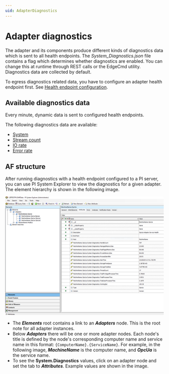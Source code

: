 ```yaml
---
uid: AdapterDiagnostics
---
```


# Adapter diagnostics

The adapter and its components produce different kinds of diagnostics data which is sent to all health endpoints. The _System_Diagnostics.json_ file contains a flag which determines whether diagnostics are enabled. You can change this at runtime through REST calls or the EdgeCmd utility. Diagnostics data are collected by default.

To egress diagnostics related data, you have to configure an adapter health endpoint first. See [Health endpoint configuration](xref:HealthEndpointConfiguration).

## Available diagnostics data

Every minute, dynamic data is sent to configured health endpoints.

The following diagnostics data are available:

- [System](xref:System)
- [Stream count](xref:StreamCount)
- [IO rate](xref:IORate)
- [Error rate](xref:ErrorRate)

## AF structure

After running diagnostics with a health endpoint configured to a PI server, you can use PI System Explorer to view the diagnostics for a given adapter. The element hierarchy is shown in the following image.

![Diagnostics](../images/Diagnostics.PNG)

- The _**Elements**_ root contains a link to an _**Adapters**_ node. This is the root note for all adapter instances.
- Below _**Adapters**_ there will be one or more adapter nodes. Each node's title is defined by the node's corresponding computer name and service name in this format: `{ComputerName}.{ServiceName}`. For example, in the following image, **_MachineName_** is the computer name, and _**OpcUa**_ is the service name.
- To see the **System.Diagnostics** values, click on an adapter node and set the tab to _**Attributes**_. Example values are shown in the image.
